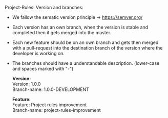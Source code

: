 Project-Rules:
Version and branches:
- We fallow the sematic version principle -> https://semver.org/
- Each version has an own branch, when the version is stable and completed then it gets merged into the master.
- Each new feature should be on an own branch and gets then merged with a pull-request into the destination branch
  of the version where the developer is working on.
- The branches should have a understandable description. (lower-case and spaces marked with "-")

	**Version:**<br/>
Version: 1.0.0<br/>
Branch-name: 1.0.0-DEVELOPMENT

	**Feature:** <br/>
Feature: Project rules improvement<br/>
Branch-name: project-rules-improvement
